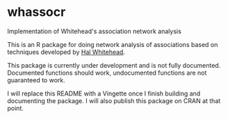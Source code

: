 # whassocr
Implementation of Whitehead's association network analysis

This is an R package for doing network analysis of associations based on techniques developed by [Hal Whitehead](http://whitelab.biology.dal.ca/hw/hal.htm).

This package is currently under development and is not fully documented. Documented functions should work, 
undocumented functions are not guaranteed to work.

I will replace this README with a Vingette once I finish building and documenting the package. I will also publish this package
on CRAN at that point. 
